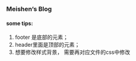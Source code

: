 ### Meishen‘s Blog

#### some tips:

1. footer 是底部的元素；
2. header里面是顶部的元素；
3. 想要修改样式背景， 需要再对应文件的css中修改